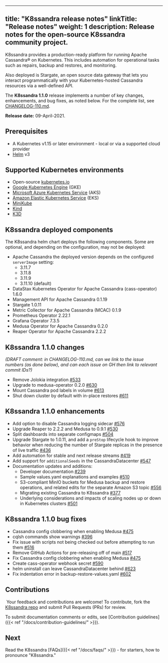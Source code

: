 
---
title: "K8ssandra release notes"
linkTitle: "Release notes"
weight: 1
description: Release notes for the open-source K8ssandra community project.
---

K8ssandra provides a production-ready platform for running Apache Cassandra&reg; on Kubernetes. This includes automation for operational tasks such as repairs, backup and restores, and monitoring. 

Also deployed is Stargate, an open source data gateway that lets you interact programmatically with your Kubernetes-hosted Cassandra resources via a well-defined API. 

The **K8ssandra 1.1.0** release implements a number of key changes, enhancements, and bug fixes, as noted below. For the complete list, see [CHANGELOG-110.md](https://github.com/k8ssandra/k8ssandra/blob/main/CHANGELOG.md).  

**Release date:** 09-April-2021.

## Prerequisites

* A Kubernetes v1.15 or later environment - local or via a supported cloud provider
* [Helm](https://helm.sh/) v3

## Supported Kubernetes environments

* Open-source [kubernetes.io](https://kubernetes.io)
* [Google Kubernetes Engine](https://cloud.google.com/kubernetes-engine) (GKE)
* [Microsoft Azure Kubernetes Service](https://azure.microsoft.com/en-us/services/kubernetes-service/) (AKS)
* [Amazon Elastic Kubernetes Service](https://aws.amazon.com/eks/) (EKS)
* [MiniKube](https://minikube.sigs.k8s.io/docs/)
* [Kind](https://kind.sigs.k8s.io/)
* [K3D](https://k3d.io/)

## K8ssandra deployed components

The K8ssandra helm chart deploys the following components. Some are optional, and depending on the configuration, may not be deployed:

* Apache Cassandra  the deployed version depends on the configured `serverImage` setting:
  * 3.11.7
  * 3.11.8
  * 3.11.9
  * 3.11.10 (default)
* DataStax Kubernetes Operator for Apache Cassandra (cass-operator) 1.6.0
* Management API for Apache Cassandra 0.1.19
* Stargate 1.0.11
* Metric Collector for Apache Cassandra (MCAC) 0.1.9
* Prometheus Operator 2.22.1
* Grafana Operator 7.3.5
* Medusa Operator for Apache Cassandra 0.2.0
* Reaper Operator for Apache Cassandra 2.2.2


## K8ssandra 1.1.0 changes

 *(DRAFT comment: in CHANGELOG-110.md, can we link to the issue numbers (as done below), and can each issue on GH then link to relevant commit IDs?)*

* Remove Jolokia integration [#533](https://github.com/k8ssandra/k8ssandra/issues/533)
* Upgrade to medusa-operator 0.2.0 [#630](https://github.com/k8ssandra/k8ssandra/issues/630)
* Mount Cassandra pod labels in volume [#613](https://github.com/k8ssandra/k8ssandra/issues/613)
* Shut down cluster by default with in-place restores [#611](https://github.com/k8ssandra/k8ssandra/issues/611)

## K8ssandra 1.1.0 enhancements

* Add option to disable Cassandra logging sidecar [#576](https://github.com/k8ssandra/k8ssandra/issues/576)
* Upgrade Reaper to 2.2.2 and Medusa to 0.9.1 [#530](https://github.com/k8ssandra/k8ssandra/issues/530)
* Split dashboards into separate configmaps [#504](https://github.com/k8ssandra/k8ssandra/issues/504)
* Upgrade Stargate to 1.0.11, and add a `preStop` lifecycle hook to improve behavior when reducing the number of Stargate replicas in the presence of live traffic [#436](https://github.com/k8ssandra/k8ssandra/issues/436)
* Add automation for stable and next release streams [#419](https://github.com/k8ssandra/k8ssandra/issues/419)
* Add support for `additionalSeeds` in the CassandraDatacenter [#547](https://github.com/k8ssandra/k8ssandra/issues/547)
* Documentation updates and additions:
  * Developer documentation [#239](https://github.com/k8ssandra/k8ssandra/issues/239)
  * Sample values.yaml explanations and examples [#510](https://github.com/k8ssandra/k8ssandra/issues/510)
  * S3-compliant MinIO buckets for Medusa backup and restore operations, and related edits for the separate Amazon S3 topic [#556](https://github.com/k8ssandra/k8ssandra/issues/556)
  * Migrating existing Cassandra to K8ssandra [#377](https://github.com/k8ssandra/k8ssandra/issues/377) 
  * Underlying considerations and impacts of scaling nodes up or down in Kubernetes clusters [#501](https://github.com/k8ssandra/k8ssandra/issues/501) 

## K8ssandra 1.1.0 bug fixes

* Cassandra config clobbering when enabling Medusa [#475](https://github.com/k8ssandra/k8ssandra/issues/475)
* cqlsh commands show warnings [#396](https://github.com/k8ssandra/k8ssandra/issues/396)
* Fix issue with scripts not being checked out before attempting to run them [#516](https://github.com/k8ssandra/k8ssandra/issues/516)
* Remove GitHub Actions for pre-releasing off of main [#517](https://github.com/k8ssandra/k8ssandra/issues/517)
* Fix Cassandra config clobbering when enabling Medusa [#475](https://github.com/k8ssandra/k8ssandra/issues/475)
* Create cass-operator webhook secret [#590](https://github.com/k8ssandra/k8ssandra/issues/590)
* helm uninstall can leave CassandraDatacenter behind [#623](https://github.com/k8ssandra/k8ssandra/issues/623)
* Fix indentation error in backup-restore-values.yaml [#602](https://github.com/k8ssandra/k8ssandra/issues/602)

## Contributions
​
Your feedback and contributions are welcome! To contribute, fork the [K8ssandra repo](https://github.com/k8ssandra/k8ssandra) and submit Pull Requests (PRs) for review.

To submit documentation comments or edits, see [Contribution guidelines]({{< ref "/docs/contribution-guidelines/" >}}).

## Next

Read the K8ssandra [FAQs]({{< ref "/docs/faqs/" >}}) - for starters, how to pronounce "K8ssandra."


